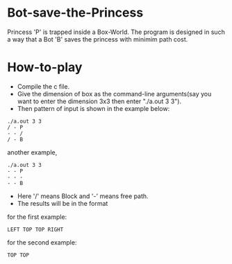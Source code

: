 # Bot-save-the-Princess

Princess 'P' is trapped inside a Box-World. The program is designed in such a way that a Bot 'B' saves the princess with minimim path cost.

# How-to-play

- Compile the c file.
- Give the dimension of box as the command-line arguments(say you want to enter the dimension 3x3 then enter "./a.out 3 3").
- Then pattern of input is shown in the example below:
```
./a.out 3 3
/ - P
- - /
/ - B
```
another example,
```
./a.out 3 3
- - P
- - -
- - B
```
- Here '/' means Block and '-' means free path.
- The results will be in the format 

for the first example:
```
LEFT TOP TOP RIGHT
```

for the second example:
```
TOP TOP
```
